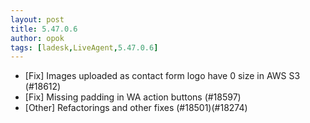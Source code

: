 ```yaml
---
layout: post
title: 5.47.0.6
author: opok
tags: [ladesk,LiveAgent,5.47.0.6]
---
```

- [Fix] Images uploaded as contact form logo have 0 size in AWS S3 (#18612)
- [Fix] Missing padding in WA action buttons (#18597)
- [Other] Refactorings and other fixes (#18501)(#18274)